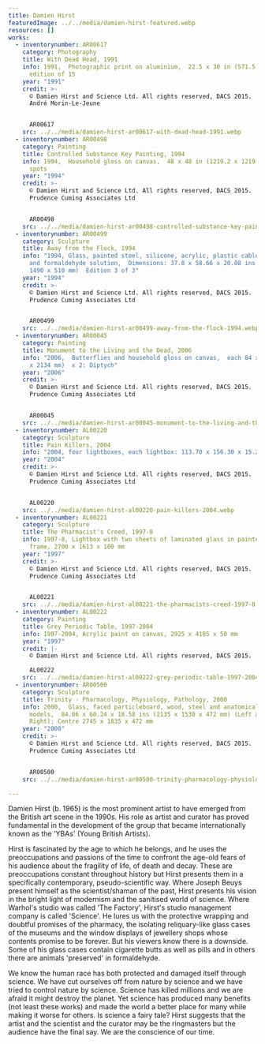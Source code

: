 ```yaml
---
title: Damien Hirst
featuredImage: ../../media/damien-hirst-featured.webp
resources: []
works:
  - inventorynumber: AR00617
    category: Photography
    title: With Dead Head, 1991
    info: 1991,  Photographic print on aluminium,  22.5 x 30 in (571.5 x 762 mm),
      edition of 15
    year: "1991"
    credit: >-
      © Damien Hirst and Science Ltd. All rights reserved, DACS 2015.  Photo:
      André Morin-Le-Jeune


      ​AR00617
    src: ../../media/damien-hirst-ar00617-with-dead-head-1991.webp
  - inventorynumber: AR00498
    category: Painting
    title: Controlled Substance Key Painting, 1994
    info: 1994,  Household gloss on canvas,  48 x 48 in (1219.2 x 1219.2 mm), 4 inch
      spots
    year: "1994"
    credit: >-
      © Damien Hirst and Science Ltd. All rights reserved, DACS 2015.  Photo:
      Prudence Cuming Associates Ltd


      AR00498
    src: ../../media/damien-hirst-ar00498-controlled-substance-key-painting-1994.webp
  - inventorynumber: AR00499
    category: Sculpture
    title: Away from the Flock, 1994
    info: "1994, Glass, painted steel, silicone, acrylic, plastic cable ties, lamb
      and formaldehyde solution,  Dimensions: 37.8 x 58.66 x 20.08 ins (960 x
      1490 x 510 mm)  Edition 3 of 3"
    year: "1994"
    credit: >-
      © Damien Hirst and Science Ltd. All rights reserved, DACS 2015.  Photo:
      Prudence Cuming Associates Ltd


      AR00499
    src: ../../media/damien-hirst-ar00499-away-from-the-flock-1994.webp
  - inventorynumber: AR00045
    category: Painting
    title: Monument to the Living and the Dead, 2006
    info: "2006,  Butterflies and household gloss on canvas,  each 84 x 84 in (2134
      x 2134 mm)  x 2: Diptych"
    year: "2006"
    credit: >-
      © Damien Hirst and Science Ltd. All rights reserved, DACS 2015.  Photo:
      Prudence Cuming Associates Ltd


      AR00045
    src: ../../media/damien-hirst-ar00045-monument-to-the-living-and-the-dead-2006.webp
  - inventorynumber: AL00220
    category: Sculpture
    title: Pain Killers, 2004
    info: "2004, four lightboxes, each lightbox: 113.70 x 156.30 x 15.20 cm"
    year: "2004"
    credit: >-
      © Damien Hirst and Science Ltd. All rights reserved, DACS 2015.  Photo:
      Prudence Cuming Associates Ltd


      AL00220
    src: ../../media/damien-hirst-al00220-pain-killers-2004.webp
  - inventorynumber: AL00221
    category: Sculpture
    title: The Pharmacist's Creed, 1997-8
    info: 1997-8, Lightbox with two sheets of laminated glass in painted metal
      frame, 2700 x 1613 x 100 mm
    year: "1997"
    credit: >-
      © Damien Hirst and Science Ltd. All rights reserved, DACS 2015.  Photo:
      Prudence Cuming Associates Ltd


      AL00221
    src: ../../media/damien-hirst-al00221-the-pharmacists-creed-1997-8.webp
  - inventorynumber: AL00222
    category: Painting
    title: Grey Periodic Table, 1997-2004
    info: 1997-2004, Acrylic paint on canvas, 2925 x 4185 x 50 mm
    year: "1997"
    credit: |-
      © Damien Hirst and Science Ltd. All rights reserved, DACS 2015.

      AL00222
    src: ../../media/damien-hirst-al00222-grey-periodic-table-1997-2004.webp
  - inventorynumber: AR00500
    category: Sculpture
    title: Trinity - Pharmacology, Physiology, Pathology, 2000
    info: 2000,  Glass, faced particleboard, wood, steel and anatomical
      models,  84.06 x 60.24 x 18.58 ins (2135 x 1530 x 472 mm) (Left and
      Right); Centre 2745 x 1835 x 472 mm
    year: "2000"
    credit: >-
      © Damien Hirst and Science Ltd. All rights reserved, DACS 2015.  Photo:
      Prudence Cuming Associates Ltd


      AR00500
    src: ../../media/damien-hirst-ar00500-trinity-pharmacology-physiology-pathology-2000.webp

---
```


Damien Hirst (b. 1965) is the most prominent artist to have emerged from the British art scene in the 1990s. His role as artist and curator has proved fundamental in the development of the group that became internationally known as the 'YBAs' (Young British Artists).

Hirst is fascinated by the age to which he belongs, and he uses the preoccupations and passions of the time to confront the age-old fears of his audience about the fragility of life, of death and decay. These are preoccupations constant throughout history but Hirst presents them in a specifically contemporary, pseudo-scientific way. Where Joseph Beuys present himself as the scientist/shaman of the past, Hirst presents his vision in the bright light of modernism and the sanitised world of science. Where Warhol's studio was called 'The Factory', Hirst's studio management company is called 'Science'. He lures us with the protective wrapping and doubtful promises of the pharmacy, the isolating reliquary-like glass cases of the museums and the window displays of jewellery shops whose contents promise to be forever. But his viewers know there is a downside. Some of his glass cases contain cigarette butts as well as pills and in others there are animals 'preserved' in formaldehyde.

We know the human race has both protected and damaged itself through science. We have cut ourselves off from nature by science and we have tried to control nature by science. Science has killed millions and we are afraid it might destroy the planet. Yet science has produced many benefits (not least these works) and made the world a better place for many while making it worse for others. Is science a fairy tale? Hirst suggests that the artist and the scientist and the curator may be the ringmasters but the audience have the final say. We are the conscience of our time.